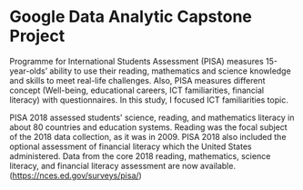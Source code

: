 # Google Data Analytic Capstone Project 
  
Programme for International Students Assessment (PISA) measures 15-year-olds’ ability to use their reading, mathematics and science knowledge and skills to meet real-life challenges. Also, PISA measures different concept (Well-being, educational careers, ICT familiarities, financial literacy) with questionnaires. 
In this study, I focused ICT familiarities topic.  

PISA 2018 assessed students' science, reading, and mathematics literacy in about 80 countries and education systems. Reading was the focal subject of the 2018 data collection, as it was in 2009. PISA 2018 also included the optional assessment of financial literacy which the United States administered. Data from the core 2018 reading, mathematics, science literacy, and financial literacy assessment are now available.
(https://nces.ed.gov/surveys/pisa/)
